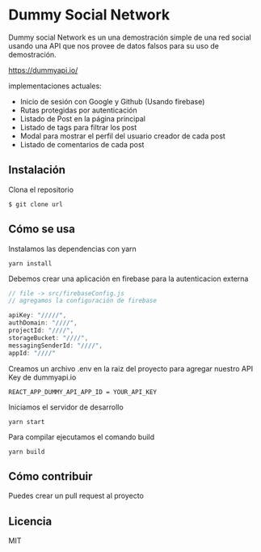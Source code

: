 # Dummy Social Network

Dummy social Network es un una demostración simple de una red social usando
una API que nos provee de datos falsos para su uso de demostración.

https://dummyapi.io/

implementaciones actuales:

- Inicio de sesión con Google y Github (Usando firebase)
- Rutas protegidas por autenticación
- Listado de Post en la página principal
- Listado de tags para filtrar los post
- Modal para mostrar el perfil del usuario creador de cada post
- Listado de comentarios de cada post

## Instalación

Clona el repositorio

`$ git clone url`

## Cómo se usa

Instalamos las dependencias con yarn

`yarn install`

Debemos crear una aplicación en firebase para la autenticacion externa
```javascript
// file -> src/firebaseConfig.js
// agregamos la configuración de firebase

apiKey: "/////",
authDomain: "////",
projectId: "////",
storageBucket: "////",
messagingSenderId: "////",
appId: "////"

```

Creamos un archivo .env en la raiz del proyecto para agregar nuestro API Key de dummyapi.io

`REACT_APP_DUMMY_API_APP_ID = YOUR_API_KEY`

Iniciamos el servidor de desarrollo

`yarn start`

Para compilar ejecutamos el comando build

`yarn build` 


## Cómo contribuir

Puedes crear un pull request al proyecto

## Licencia

MIT